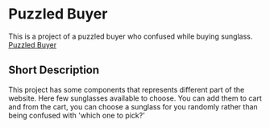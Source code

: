 # Puzzled Buyer

This is a project of a puzzled buyer who confused while buying sunglass. [Puzzled Buyer](https://puzzled-buyer.web.app)

## Short Description

This project has some components that represents different part of the website. Here few sunglasses available to choose. You can add them to cart and from the cart, you can choose a sunglass for you randomly rather than being confused with 'which one to pick?'